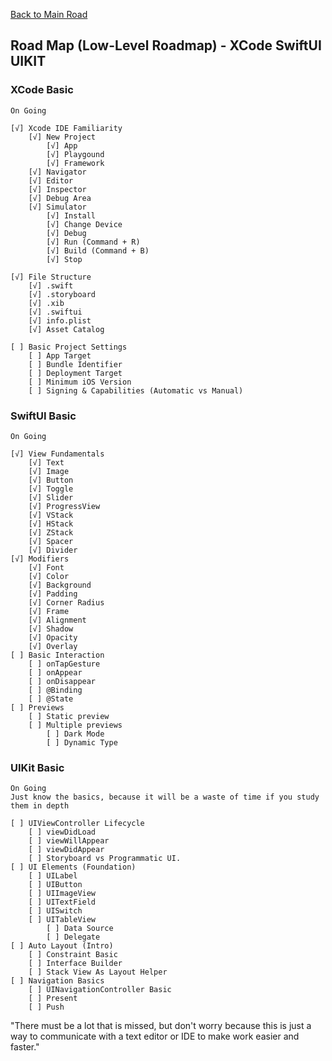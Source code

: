 [Back to Main Road](https://github.com/pratama6624/PratamaSwiftStudyJourney/tree/main)

## Road Map (Low-Level Roadmap) - XCode SwiftUI UIKIT

### XCode Basic
    On Going
    
    [√] Xcode IDE Familiarity
        [√] New Project
            [√] App
            [√] Playgound
            [√] Framework
        [√] Navigator
        [√] Editor
        [√] Inspector
        [√] Debug Area
        [√] Simulator
            [√] Install
            [√] Change Device
            [√] Debug
            [√] Run (Command + R)
            [√] Build (Command + B)
            [√] Stop

    [√] File Structure
        [√] .swift
        [√] .storyboard
        [√] .xib
        [√] .swiftui
        [√] info.plist
        [√] Asset Catalog

    [ ] Basic Project Settings
        [ ] App Target
        [ ] Bundle Identifier
        [ ] Deployment Target
        [ ] Minimum iOS Version
        [ ] Signing & Capabilities (Automatic vs Manual)

### SwiftUI Basic
    On Going

    [√] View Fundamentals
        [√] Text
        [√] Image
        [√] Button
        [√] Toggle
        [√] Slider
        [√] ProgressView
        [√] VStack
        [√] HStack
        [√] ZStack
        [√] Spacer
        [√] Divider
    [√] Modifiers
        [√] Font
        [√] Color
        [√] Background
        [√] Padding
        [√] Corner Radius
        [√] Frame
        [√] Alignment
        [√] Shadow
        [√] Opacity
        [√] Overlay
    [ ] Basic Interaction
        [ ] onTapGesture
        [ ] onAppear
        [ ] onDisappear
        [ ] @Binding
        [ ] @State
    [ ] Previews
        [ ] Static preview
        [ ] Multiple previews 
            [ ] Dark Mode
            [ ] Dynamic Type

### UIKit Basic
    On Going
    Just know the basics, because it will be a waste of time if you study them in depth

    [ ] UIViewController Lifecycle
        [ ] viewDidLoad
        [ ] viewWillAppear
        [ ] viewDidAppear
        [ ] Storyboard vs Programmatic UI.
    [ ] UI Elements (Foundation)
        [ ] UILabel
        [ ] UIButton
        [ ] UIImageView
        [ ] UITextField
        [ ] UISwitch
        [ ] UITableView
            [ ] Data Source
            [ ] Delegate
    [ ] Auto Layout (Intro)
        [ ] Constraint Basic
        [ ] Interface Builder
        [ ] Stack View As Layout Helper
    [ ] Navigation Basics
        [ ] UINavigationController Basic
        [ ] Present
        [ ] Push


"There must be a lot that is missed, but don't worry because this is just a way to communicate with a text editor or IDE to make work easier and faster."